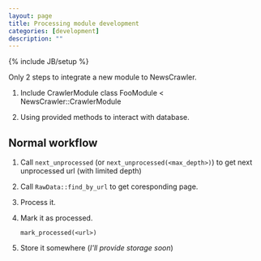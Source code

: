 ```yaml
---
layout: page
title: Processing module development
categories: [development]
description: ""
---
```

{% include JB/setup %}

Only 2 steps to integrate a new module to NewsCrawler.

1. Include CrawlerModule
    class FooModule < NewsCrawler::CrawlerModule

1. Using provided methods to interact with database.

## Normal workflow ##

1. Call `next_unprocessed` (or `next_unprocessed(<max_depth>)`) to get
   next unprocessed url (with limited depth)

1. Call `RawData::find_by_url` to get coresponding page.

1. Process it.

1. Mark it as processed.

    `mark_processed(<url>)`

1. Store it somewhere (*I'll provide storage soon*)
